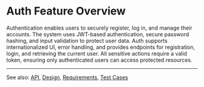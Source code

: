 # Auth Feature Overview

Authentication enables users to securely register, log in, and manage their accounts. The system uses JWT-based authentication, secure password hashing, and input validation to protect user data. Auth supports internationalized UI, error handling, and provides endpoints for registration, login, and retrieving the current user. All sensitive actions require a valid token, ensuring only authenticated users can access protected resources.

---

See also: [API](api.md), [Design](design.md), [Requirements](requirements.md), [Test Cases](test.md)
